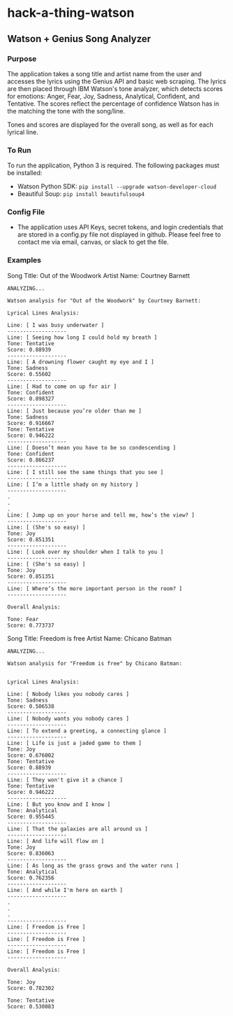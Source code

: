 # hack-a-thing-watson

## Watson + Genius Song Analyzer 

### Purpose
The application takes a song title and artist name from the user and accesses the lyrics using the Genius API and basic web scraping. The lyrics are then placed through IBM Watson's tone analyzer, which detects scores for emotions: Anger, Fear, Joy, Sadness, Analytical, Confident, and Tentative. The scores reflect the percentage of confidence Watson has in the matching the tone with the song/line.

Tones and scores are displayed for the overall song, as well as for each lyrical line.

### To Run
To run the application, Python 3 is required. The following packages must be installed:
* Watson Python SDK: `pip install --upgrade watson-developer-cloud`
* Beautiful Soup: `pip install beautifulsoup4`

### Config File
* The application uses API Keys, secret tokens, and login credentials that are stored in a config.py file not displayed in github. Please feel free to contact me via email, canvas, or slack to get the file.

### Examples
Song Title: Out of the Woodwork
Artist Name: Courtney Barnett

~~~
ANALYZING...

Watson analysis for "Out of the Woodwork" by Courtney Barnett:

Lyrical Lines Analysis:

Line: [ I was busy underwater ]
-------------------
Line: [ Seeing how long I could hold my breath ]
Tone: Tentative
Score: 0.88939
-------------------
Line: [ A drowning flower caught my eye and I ]
Tone: Sadness
Score: 0.55602
-------------------
Line: [ Had to come on up for air ]
Tone: Confident
Score: 0.898327
-------------------
Line: [ Just because you’re older than me ]
Tone: Sadness
Score: 0.916667
Tone: Tentative
Score: 0.946222
-------------------
Line: [ Doesn’t mean you have to be so condescending ]
Tone: Confident
Score: 0.866237
-------------------
Line: [ I still see the same things that you see ]
-------------------
Line: [ I’m a little shady on my history ]
-------------------
.
.
.
Line: [ Jump up on your horse and tell me, how’s the view? ]
-------------------
Line: [ (She's so easy) ]
Tone: Joy
Score: 0.851351
-------------------
Line: [ Look over my shoulder when I talk to you ]
-------------------
Line: [ (She's so easy) ]
Tone: Joy
Score: 0.851351
-------------------
Line: [ Where’s the more important person in the room? ]
-------------------

Overall Analysis:

Tone: Fear
Score: 0.773737
~~~

Song Title: Freedom is free
Artist Name: Chicano Batman

~~~
ANALYZING...

Watson analysis for "Freedom is free" by Chicano Batman:


Lyrical Lines Analysis:

Line: [ Nobody likes you nobody cares ]
Tone: Sadness
Score: 0.506538
-------------------
Line: [ Nobody wants you nobody cares ]
-------------------
Line: [ To extend a greeting, a connecting glance ]
-------------------
Line: [ Life is just a jaded game to them ]
Tone: Joy
Score: 0.676002
Tone: Tentative
Score: 0.88939
-------------------
Line: [ They won't give it a chance ]
Tone: Tentative
Score: 0.946222
-------------------
Line: [ But you know and I know ]
Tone: Analytical
Score: 0.955445
-------------------
Line: [ That the galaxies are all around us ]
-------------------
Line: [ And life will flow on ]
Tone: Joy
Score: 0.836063
-------------------
Line: [ As long as the grass grows and the water runs ]
Tone: Analytical
Score: 0.762356
-------------------
Line: [ And while I'm here on earth ]
-------------------
.
.
.
-------------------
Line: [ Freedom is Free ]
-------------------
Line: [ Freedom is Free ]
-------------------
Line: [ Freedom is Free ]
-------------------

Overall Analysis:

Tone: Joy
Score: 0.782302

Tone: Tentative
Score: 0.530083
~~~
